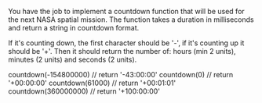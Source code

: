 You have the job to implement a countdown function that will be used for the next NASA spatial mission. The function takes a duration in milliseconds and return a string in countdown format.

If it's counting down, the first character should be '-', if it's counting up it should be '+'. Then it should return the number of: hours (min 2 units), minutes (2 units) and seconds (2 units).

countdown(-154800000)  // return  '-43:00:00'
countdown(0)           // return  '+00:00:00'
countdown(61000)       // return  '+00:01:01'
countdown(360000000)   // return '+100:00:00'